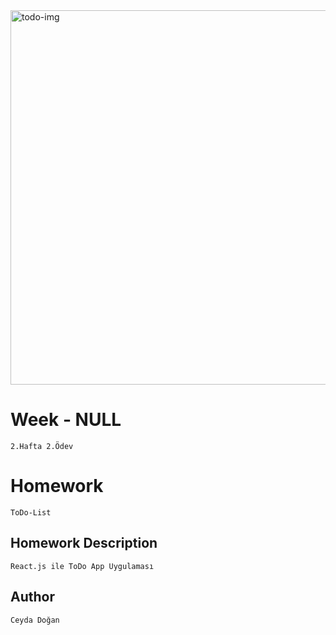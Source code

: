 <img width="599" alt="todo-img" src="https://user-images.githubusercontent.com/101646667/185675961-a9175c8b-17fd-4483-bb9c-10964a102f30.png">


# Week - NULL
```2.Hafta 2.Ödev```

# Homework 
```ToDo-List```


## Homework Description

```React.js ile ToDo App Uygulaması ```


## Author

```Ceyda Doğan```

